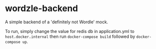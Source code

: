 # wordzle-backend
A simple backend of a 'definitely not Wordle' mock.

To run, simply change the value for redis db in application.yml to ```host.docker.internal``` then run ```docker-compose build``` followed by ```docker-compose up```.

